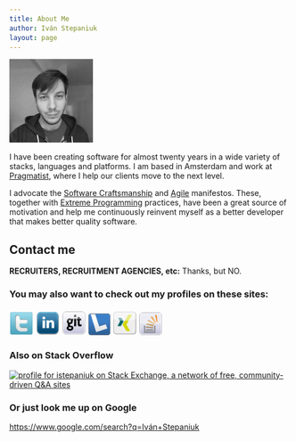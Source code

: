 ```yaml
---
title: About Me
author: Iván Stepaniuk
layout: page
---
```

![Iván Stepaniuk](/img/ivan-stepaniuk.jpg)

I have been creating software for almost twenty years in a wide variety of stacks, languages and platforms. I am based in Amsterdam and work at [Pragmatist](http://www.pragmatist.nl), where I help our clients move to the next level.

I advocate the [Software Craftsmanship](http://manifesto.softwarecraftsmanship.org/) and [Agile][1] manifestos. These, together with [Extreme Programming](https://en.wikipedia.org/wiki/Extreme_programming) practices, have been a great source of motivation and help me continuously reinvent myself as a better developer that makes better quality software.

## Contact me
**RECRUITERS, RECRUITMENT AGENCIES, etc:** Thanks, but NO.

### You may also want to check out my profiles on these sites:

[<img alt="Twitter" src="/img/icons/twitter.png" width="43" height="43" />][2]
[<img alt="LinkedIn" src="/img/icons/linkedin.png" width="43" height="43" />][4]
[<img alt="Gigthub" src="/img/icons/github.png" width="44" height="44" />][5]
[<img alt="Layrd" style="margin-top: 6px;" src="/img/icons/lanyrd.png" width="39" height="39" />][6]
[<img alt="Xing" style="margin-top: 4px;" src="/img/icons/xing.png" width="44" height="44" />][7]
[<img alt="Stack Overflow" style="margin-bottom: 0px; margin-top: 5px;" src="/img/icons/stack-overflow.png" width="41" height="41" />][8]

### Also on Stack Overflow
[<img title="Profile for istepaniuk on Stack Exchange, a network of free, community-driven Q&amp;A sites" alt="profile for istepaniuk on Stack Exchange, a network of free, community-driven Q&amp;A sites" src="http://stackexchange.com/users/flair/477181.png" width="208" height="58" />][8]

### Or just look me up on Google
<a href="https://www.google.com/search?q=Iván+Stepaniuk" target="_blank">https://www.google.com/search?q=Iván+Stepaniuk</a>


 [1]: http://agilemanifesto.org/ "Agile Manifesto"
 [2]: http://twitter.com/istepaniuk "Iván Stepaniuk on Twitter"
 [3]: http://coderwall.com/istepaniuk "Iván Stepaiuk on Coderwall"
 [4]: http://www.linkedin.com/in/istepaniuk "Iván Stepaniuk LinkedIn profile"
 [5]: https://github.com/istepaniuk "Iván Stepaniuk Github profile"
 [6]: http://lanyrd.com/profile/istepaniuk/ "Iván Stepaniuk Lanyrd profile"
 [7]: http://www.xing.com/profile/Ivan_Stepaniuk
 [8]: http://stackoverflow.com/users/888525/istepaniuk "Iván Stepaniuk on Stack Overflow"

